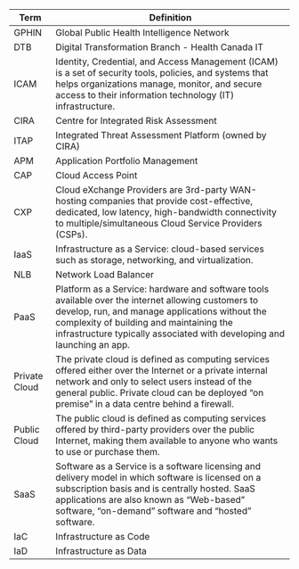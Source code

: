 

|Term|Definition|
|----|----|
|GPHIN|Global Public Health Intelligence Network|
|DTB|Digital Transformation Branch -  Health Canada IT|
|ICAM|Identity, Credential, and Access Management (ICAM) is a set of security tools, policies, and systems that helps organizations manage, monitor, and secure access to their information technology (IT) infrastructure.|
|CIRA|Centre for Integrated Risk Assessment|
|ITAP|Integrated Threat Assessment Platform (owned by CIRA)|
|APM|Application Portfolio Management|
|CAP|Cloud Access Point|
|CXP|Cloud eXchange Providers are 3rd-party WAN-hosting companies that provide cost-effective, dedicated, low latency, high-bandwidth connectivity to multiple/simultaneous Cloud Service Providers (CSPs).|
|IaaS|Infrastructure as a Service: cloud-based services such as storage, networking, and virtualization.|
|NLB|Network Load Balancer|
|PaaS|Platform as a Service: hardware and software tools available over the internet allowing customers to develop, run, and manage applications without the complexity of building and maintaining the infrastructure typically associated with developing and launching an app.|
|Private Cloud|The private cloud is defined as computing services offered either over the Internet or a private internal network and only to select users instead of the general public. Private cloud can be deployed “on premise” in a data centre behind a firewall.|
|Public Cloud|The public cloud is defined as computing services offered by third-party providers over the public Internet, making them available to anyone who wants to use or purchase them.|
|SaaS|Software as a Service is a software licensing and delivery model in which software is licensed on a subscription basis and is centrally hosted. SaaS applications are also known as “Web-based” software, “on-demand” software and “hosted” software.|
|IaC|Infrastructure as Code|
|IaD|Infrastructure as Data|
